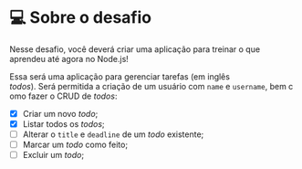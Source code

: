 # 💻 Sobre o desafio

Nesse desafio, você deverá criar uma aplicação para treinar o que aprendeu até agora no Node.js!

Essa será uma aplicação para gerenciar tarefas (em inglês *todos*). Será permitida a criação de um usuário com `name` e `username`, bem como fazer o CRUD de *todos*:

- [x] Criar um novo *todo*;
- [x] Listar todos os *todos*;
- [ ] Alterar o `title` e `deadline` de um *todo* existente;
- [ ] Marcar um *todo* como feito;
- [ ] Excluir um *todo*;